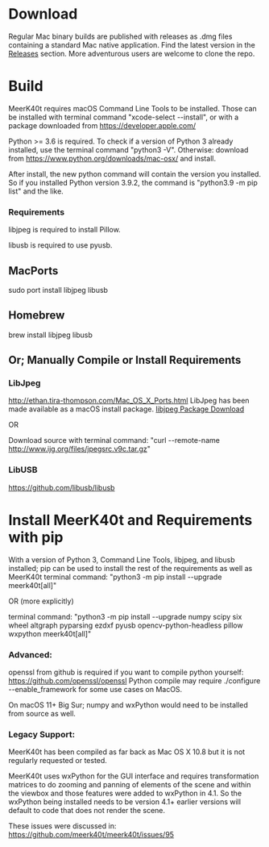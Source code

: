 # Download
Regular Mac binary builds are published with releases as .dmg files containing a standard Mac native application. Find the latest version in the [Releases](https://github.com/meerk40t/meerk40t/releases) section. More adventurous users are welcome to clone the repo.      

# Build
MeerK40t requires macOS Command Line Tools to be installed. Those can be installed with terminal command "xcode-select --install", or with a package downloaded from https://developer.apple.com/ 

Python >= 3.6 is required. To check if a version of Python 3 already installed, use the terminal command "python3 -V". Otherwise: download from https://www.python.org/downloads/mac-osx/ and install. 

After install, the new python command will contain the version you installed. So if you installed Python version 3.9.2, the command is "python3.9 -m pip list" and the like.
### Requirements
libjpeg is required to install Pillow.

libusb is required to use pyusb.

## MacPorts
sudo port install libjpeg libusb
## Homebrew
brew install libjpeg libusb
## Or; Manually Compile or Install Requirements
### LibJpeg
http://ethan.tira-thompson.com/Mac_OS_X_Ports.html LibJpeg has been made available as a macOS install package. 
[libjpeg Package Download](http://ethan.tira-thompson.com/Mac_OS_X_Ports_files/libjpeg%20%28universal%29.dmg)

OR

Download source with terminal command: "curl --remote-name http://www.ijg.org/files/jpegsrc.v9c.tar.gz"

### LibUSB
https://github.com/libusb/libusb
# Install MeerK40t and Requirements with pip
With a version of Python 3, Command Line Tools, libjpeg, and libusb installed; pip can be used to install the rest of the requirements as well as MeerK40t
terminal command: "python3 -m pip install --upgrade meerk40t[all]"

OR (more explicitly)

terminal command: "python3 -m pip install --upgrade numpy scipy six wheel altgraph pyparsing ezdxf pyusb opencv-python-headless pillow wxpython meerk40t[all]"
### Advanced:
openssl from github is required if you want to compile python yourself: https://github.com/openssl/openssl Python compile may require ./configure --enable_framework for some use cases on MacOS.

On macOS 11+ Big Sur; numpy and wxPython would need to be installed from source as well. 

### Legacy Support:

MeerK40t has been compiled as far back as Mac OS X 10.8 but it is not regularly requested or tested.

MeerK40t uses wxPython for the GUI interface and requires transformation matrices to do zooming and panning of elements of the scene and within the viewbox and those features were added to wxPython in 4.1. So the wxPython being installed needs to be version 4.1+ earlier versions will default to code that does not render the scene.

These issues were discussed in:
https://github.com/meerk40t/meerk40t/issues/95